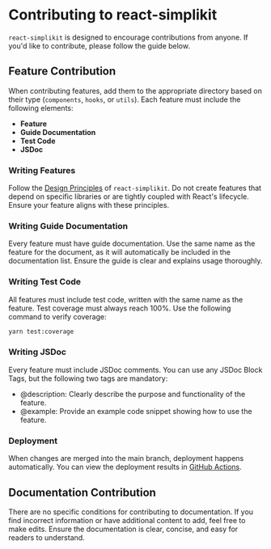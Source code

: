 # Contributing to react-simplikit

`react-simplikit` is designed to encourage contributions from anyone. If you'd like to contribute, please follow the guide below.

## Feature Contribution

When contributing features, add them to the appropriate directory based on their type (`components`, `hooks`, or `utils`). Each feature must include the following elements:

- **Feature**
- **Guide Documentation**
- **Test Code**
- **JSDoc**

### Writing Features

Follow the [Design Principles](./design-principles) of `react-simplikit`. Do not create features that depend on specific libraries or are tightly coupled with React's lifecycle. Ensure your feature aligns with these principles.

### Writing Guide Documentation

Every feature must have guide documentation. Use the same name as the feature for the document, as it will automatically be included in the documentation list. Ensure the guide is clear and explains usage thoroughly.

### Writing Test Code

All features must include test code, written with the same name as the feature. Test coverage must always reach 100%. Use the following command to verify coverage:

```bash
yarn test:coverage
```

### Writing JSDoc

Every feature must include JSDoc comments. You can use any JSDoc Block Tags, but the following two tags are mandatory:

- @description: Clearly describe the purpose and functionality of the feature.
- @example: Provide an example code snippet showing how to use the feature.

### Deployment

When changes are merged into the main branch, deployment happens automatically. You can view the deployment results in [GitHub Actions](https://github.com/toss/react-simplikit/actions).

## Documentation Contribution

There are no specific conditions for contributing to documentation. If you find incorrect information or have additional content to add, feel free to make edits. Ensure the documentation is clear, concise, and easy for readers to understand.
